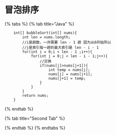 # 冒泡排序

{% tabs %}
{% tab title="Java" %}
```text
    int[] bubbleSort(int[] nums){
        int len = nums.length;
        //i是趟数，一共需要 len - 1 趟 因为从0开始所以 
        //j是索引每一趟的最大索引是 len - i - 1
        for(int i = 0;i < len - 1 ;i++){
            for(int j = 0;j < len - i - 1;j++){
                //交换
                if(nums[j]>nums[j+1]){
                    int temp = nums[j];
                    nums[j] = nums[j+1];
                    nums[j+1] = temp;
                }
            }
        }
        return nums;
    }
```
{% endtab %}

{% tab title="Second Tab" %}

{% endtab %}
{% endtabs %}

